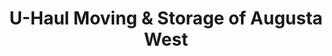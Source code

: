 ---
title: "U-Haul Moving & Storage of Augusta West"
url: /augusta/u-haul-moving-und-storage-of-augusta-west/
shop: Mieten
---